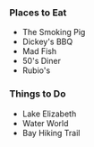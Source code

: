 ### Places to Eat
 - The Smoking Pig
 - Dickey's BBQ
 - Mad Fish
 - 50's Diner
 - Rubio's

### Things to Do
 - Lake Elizabeth
 - Water World
 - Bay Hiking Trail
